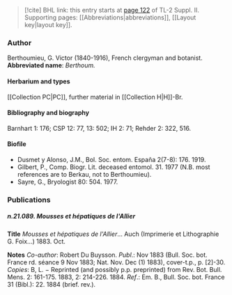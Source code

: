 > [!cite] BHL link: this entry starts at [page 122](https://www.biodiversitylibrary.org/page/33265319) of TL-2 Suppl. II.
> Supporting pages: [[Abbreviations|abbreviations]], [[Layout key|layout key]].

### Author

Berthoumieu, G. Victor (1840-1916), French clergyman and botanist. 
**Abbreviated name**: *Berthoum.*

#### Herbarium and types

[[Collection PC|PC]], further material in [[Collection H|H]]-Br.

#### Bibliography and biography

Barnhart 1: 176; CSP 12: 77, 13: 502; IH 2: 71; Rehder 2: 322, 516.

#### Biofile

- Dusmet y Alonso, J.M., Bol. Soc. entom. España 2(7-8): 176. 1919.
- Gilbert, P., Comp. Biogr. Lit. deceased entomol. 31. 1977 (N.B. most references are to Berkau, not to Berthoumieu).
- Sayre, G., Bryologist 80: 504. 1977.

### Publications

##### n.21.089. Mousses et hépatiques de l'Allier

**Title**
*Mousses et hépatiques de l'Allier*... Auch (Imprimerie et Lithographie G. Foix...) 1883. Oct.

**Notes**
*Co-author*: Robert Du Buysson.
*Publ*.: Nov 1883 (Bull. Soc. bot. France rd. séance 9 Nov 1883; Nat. Nov. Dec (1) 1883), cover-t.p., p. \[2\]-30. *Copies*: B, L. − Reprinted (and possibly p.p. preprinted) from Rev. Bot. Bull. Mens. 2: 161-175. 1883, 2: 214-226. 1884.
*Ref*.: Em. B., Bull. Soc. bot. France 31 (Bibl.): 22. 1884 (brief. rev.).

